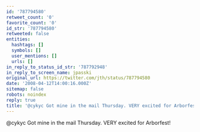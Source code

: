 ```yaml
---
id: '787794580'
retweet_count: '0'
favorite_count: '0'
id_str: '787794580'
retweeted: false
entities:
  hashtags: []
  symbols: []
  user_mentions: []
  urls: []
in_reply_to_status_id_str: '787792948'
in_reply_to_screen_name: jpasski
original_url: https://twitter.com/jth/status/787794580
date: '2008-04-12T14:00:16.000Z'
sitemap: false
robots: noindex
reply: true
title: '@cykyc Got mine in the mail Thursday. VERY excited for Arborfest!'
---
```


@cykyc Got mine in the mail Thursday. VERY excited for Arborfest!